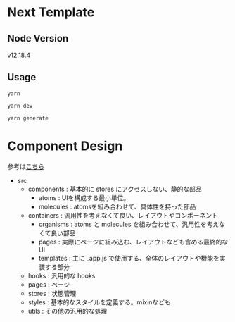 # Next Template

## Node Version
v12.18.4

## Usage
```
yarn

yarn dev

yarn generate
```

# Component Design
参考は[こちら](https://zenn.dev/sterashima78/articles/0cf4bb52112c7b)
- src
  - components : 基本的に stores にアクセスしない、静的な部品
    - atoms : UIを構成する最小単位。
    - molecules : atomsを組み合わせて、具体性を持った部品
  - containers : 汎用性を考えなくて良い、レイアウトやコンポーネント
    - organisms : atoms と molecules を組み合わせて、汎用性を考えなくて良い部品
    - pages : 実際にページに組み込む、レイアウトなども含める最終的なUI
    - templates : 主に _app.js で使用する、全体のレイアウトや機能を実装する部分
  - hooks : 汎用的な hooks
  - pages : ページ
  - stores : 状態管理
  - styles : 基本的なスタイルを定義する。mixinなども
  - utils : その他の汎用的な処理
